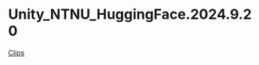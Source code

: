 # Unity_NTNU_HuggingFace.2024.9.20
[Clips](https://drive.google.com/file/d/1Mj7OlH25ouir-oxrBgnbDk59305tEgvS/view?usp=drive_link)
